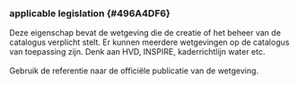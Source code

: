 ### applicable legislation {#496A4DF6}
Deze eigenschap bevat de wetgeving die de creatie of het beheer van de catalogus verplicht stelt.
Er kunnen meerdere wetgevingen op de catalogus van toepassing zijn. Denk aan HVD, INSPIRE, kaderrichtlijn water etc.
<br/>
<br/>
Gebruik de referentie naar de officiële publicatie van de wetgeving.
